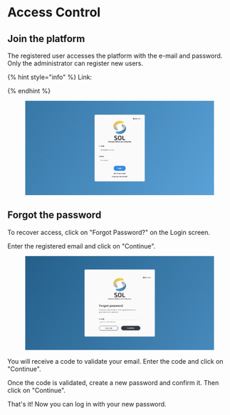 # Access Control

## Join the platform

The registered user accesses the platform with the e-mail and password. Only the administrator can register new users.

{% hint style="info" %}
Link:


{% endhint %}

<figure><img src="../../.gitbook/assets/login.png" alt=""><figcaption></figcaption></figure>

## Forgot the password

To recover access, click on "Forgot Password?" on the Login screen.

Enter the registered email and click on "Continue".

<figure><img src="../../.gitbook/assets/forgot-password.png" alt=""><figcaption></figcaption></figure>

You will receive a code to validate your email. Enter the code and click on "Continue".

Once the code is validated, create a new password and confirm it. Then click on "Continue".

That's it! Now you can log in with your new password.
